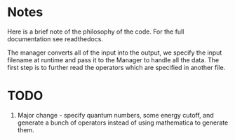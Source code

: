 # Notes

Here is a brief note of the philosophy of the code.  For the full documentation see readthedocs.

The manager converts all of the input into the output, we specify the input filename at runtime
and pass it to the Manager to handle all the data.  The first step is to further read the operators
which are specified in another file.   





# TODO

1.  Major change - specify quantum numbers, some energy cutoff, and generate a bunch of operators
instead of using mathematica to generate them.
